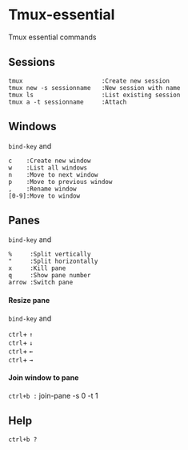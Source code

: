 # Tmux-essential
Tmux essential commands

## Sessions


```
tmux                      :Create new session 
tmux new -s sessionname   :New session with name
tmux ls                   :List existing session
tmux a -t sessionname     :Attach 
```

## Windows
`bind-key` and
```
c    :Create new window
w    :List all windows
n    :Move to next window
p    :Move to previous window
,    :Rename window
[0-9]:Move to window  

```

## Panes
`bind-key` and
```
%     :Split vertically
"     :Split horizontally
x     :Kill pane
q     :Show pane number
arrow :Switch pane

```
#### Resize pane
`bind-key` and  

`ctrl`+ `↑` \
`ctrl`+ `↓` \
`ctrl`+ `←` \
`ctrl`+ `→` 


#### Join window to pane
`ctrl+b :` join-pane -s 0 -t 1


## Help
`ctrl+b ?`

 




